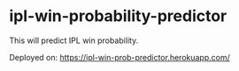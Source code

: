 # ipl-win-probability-predictor
This will predict IPL win probability.

Deployed on:
https://ipl-win-prob-predictor.herokuapp.com/
